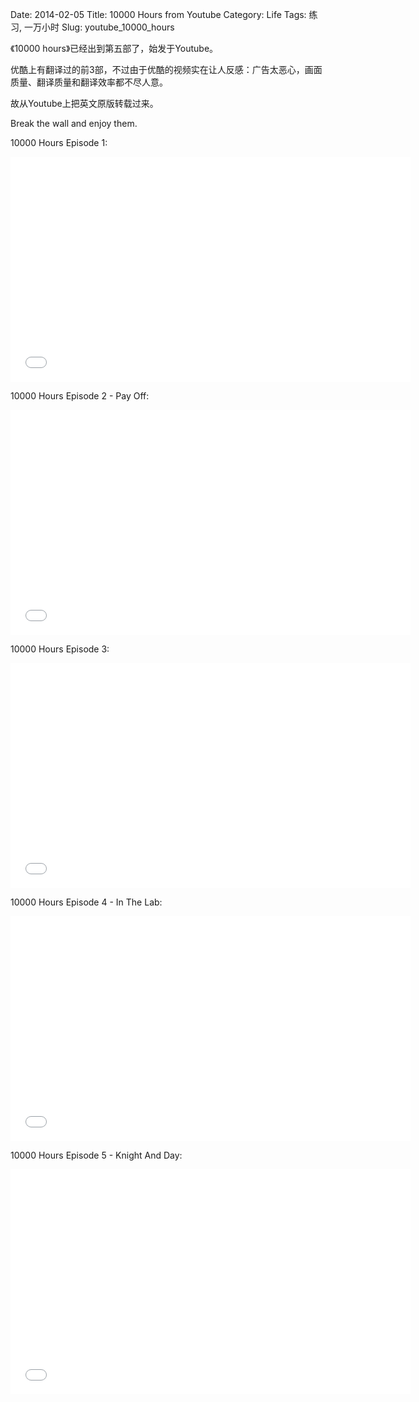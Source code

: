 Date: 2014-02-05
Title: 10000 Hours from Youtube
Category: Life
Tags: 练习, 一万小时
Slug: youtube_10000_hours

《10000 hours》已经出到第五部了，始发于Youtube。

优酷上有翻译过的前3部，不过由于优酷的视频实在让人反感：广告太恶心，画面质量、翻译质量和翻译效率都不尽人意。

故从Youtube上把英文原版转载过来。

Break the wall and enjoy them.

10000 Hours Episode 1:

<iframe width="640" height="360" src="//www.youtube.com/embed/EEtpH6ZEPOc?rel=0" frameborder="0" allowfullscreen></iframe>

10000 Hours Episode 2 - Pay Off:

<iframe width="640" height="360" src="//www.youtube.com/embed/2ZA_1Xpyqs0?rel=0" frameborder="0" allowfullscreen></iframe>

10000 Hours Episode 3:

<iframe width="640" height="360" src="//www.youtube.com/embed/yfW4r0q3v0M?rel=0" frameborder="0" allowfullscreen></iframe>

10000 Hours Episode 4 - In The Lab:

<iframe width="640" height="360" src="//www.youtube.com/embed/U-C6KELmp8U?rel=0" frameborder="0" allowfullscreen></iframe>

10000 Hours Episode 5 - Knight And Day:

<iframe width="640" height="360" src="//www.youtube.com/embed/Svd-0F-uIOM?rel=0" frameborder="0" allowfullscreen></iframe>

